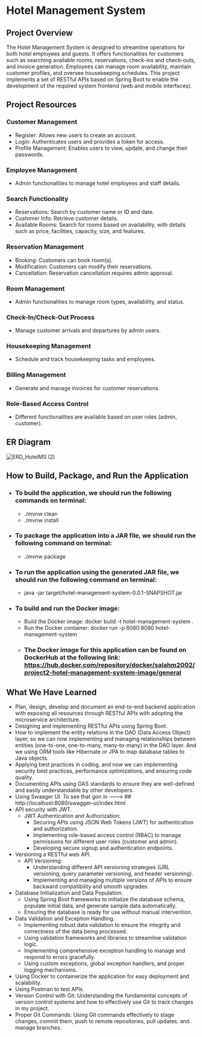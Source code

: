 # Hotel Management System

## Project Overview
The Hotel Management System is designed to streamline operations for both hotel employees and guests. It offers functionalities for customers such as searching available rooms, reservations, check-ins and check-outs, and invoice generation. Employees can manage room availability, maintain customer profiles, and oversee housekeeping schedules. This project implements a set of RESTful APIs based on Spring Boot to enable the development of the required system frontend (web and mobile interfaces).

## Project Resources

### Customer Management
- Register: Allows new users to create an account.
- Login: Authenticates users and provides a token for access.
- Profile Management: Enables users to view, update, and change their passwords.

### Employee Management
- Admin functionalities to manage hotel employees and staff details.

### Search Functionality
- Reservations: Search by customer name or ID and date.
- Customer Info: Retrieve customer details.
- Available Rooms: Search for rooms based on availability, with details such as price, facilities, capacity, size, and features.

### Reservation Management
- Booking: Customers can book room(s).
- Modification: Customers can modify their reservations.
- Cancellation: Reservation cancellation requires admin approval.

### Room Management
- Admin functionalities to manage room types, availability, and status.

### Check-In/Check-Out Process
- Manage customer arrivals and departures by admin users.

### Housekeeping Management
- Schedule and track housekeeping tasks and employees.

### Billing Management
- Generate and manage invoices for customer reservations.

### Role-Based Access Control
- Different functionalities are available based on user roles (admin, customer).

## ER Diagram


![ERD_HotelMS (2)](https://github.com/Mohammad-Obeid/webServicesFinalProject/assets/147950746/5b5537a4-2731-4a25-9c75-03550c5708e8)


## How to Build, Package, and Run the Application
- ### To build the application, we should run the following commands on terminal:
    - ./mvnw clean 
    - ./mvnw install
- ### To package the application into a JAR file, we should run the following command on terminal:
   - ./mvnw package
- ### To run the application using the generated JAR file, we should run the following command on terminal:
   - java -jar target/hotel-management-system-0.0.1-SNAPSHOT.jar

- ### To build and run the Docker image:
   - Build the Docker image: docker build -t hotel-management-system .
   - Run the Docker container: docker run -p 8080:8080 hotel-management-system
   - ### The Docker image for this application can be found on DockerHub at the following link: https://hub.docker.com/repository/docker/salahm2002/project2-hotel-management-system-image/general

## What We Have Learned
- Plan, design, develop and document an end-to-end backend application with exposing all resources through RESTful APIs with adopting the microservice architecture. 
- Designing and implementing RESTful APIs using Spring Boot.
- How to implement the entity relations in the DAO (Data Access Object) layer, so we can now implementing and managing relationships between entities (one-to-one, one-to-many, many-to-many) in the DAO layer. And we using ORM tools like Hibernate or JPA to map database tables to Java objects.
- Applying best practices in coding, and now we can implementing security best practices, performance optimizations, and ensuring code quality.
- Documenting APIs using OAS standards to ensure they are well-defined and easily understandable by other developers.
- Using Swaager UI. To see that gon in ---> ## http://localhost:8080/swagger-ui/index.html
- API security with JWT.
  - JWT Authentication and Authorization:
    - Securing APIs using JSON Web Tokens (JWT) for authentication and authorization.
    - Implementing role-based access control (RBAC) to manage permissions for different user roles (customer and admin).
    - Developing secure signup and authentication endpoints.
- Versioning a RESTful web API.
  - API Versioning:
    - Understanding different API versioning strategies (URL versioning, query parameter versioning, and header versioning).
    - Implementing and managing multiple versions of APIs to ensure backward compatibility and smooth upgrades.
- Database Initialization and Data Population.
  - Using Spring Boot frameworks to initialize the database schema, populate initial data, and generate sample data automatically.
  - Ensuring the database is ready for use without manual intervention.
- Data Validation and Exception Handling.
  - Implementing robust data validation to ensure the integrity and correctness of the data being processed.
  - Using validation frameworks and libraries to streamline validation logic.
  - Implementing comprehensive exception handling to manage and respond to errors gracefully.
  - Using custom exceptions, global exception handlers, and proper logging mechanisms.   
- Using Docker to containerize the application for easy deployment and scalability.
- Using Postman to test APIs.
- Version Control with Git: Understanding the fundamental concepts of version control systems and how to effectively use Git to track changes in my project.
- Proper Git Commands: Using Git commands effectively to stage changes, commit them, push to remote repositories, pull updates, and manage branches.
  
